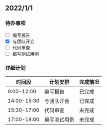 ## 2022/1/1

### 待办事项

- [ ] 编写报告
- [x] 与团队开会
- [ ] 代码审查
- [ ] 编写测试用例

### 详细计划

| 时间段  | 计划安排         | 完成情况 |
| ------- | ---------------- | -------- |
| 9:00-12:00  | 编写报告         | 已完成   |
| 14:00-15:30 | 与团队开会       | 已完成   |
| 15:30-17:00 | 代码审查         | 未完成   |
| 17:00-18:00 | 编写测试用例     | 未完成   |
